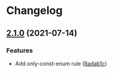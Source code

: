 # Changelog

## [2.1.0](https://www.github.com/projectsophon/eslint-plugin-typescript-enum/compare/v2.0.11...v2.1.0) (2021-07-14)


### Features

* Add only-const-enum rule ([8adab1c](https://www.github.com/projectsophon/eslint-plugin-typescript-enum/commit/8adab1c81cdaa8b220b085c567ecfcdd41997824))
